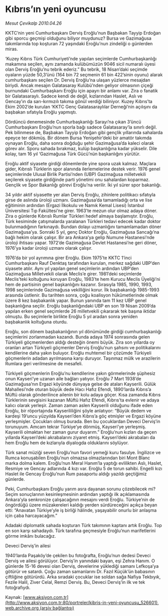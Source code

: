 # Kıbrıs’ın yeni oyuncusu

*Mesut Çevikalp 2010.04.26*

<div class="pNewsDetailMainContent" itemprop="articleBody">
 KKTC’nin yeni Cumhurbaşkanı Derviş Eroğlu’nun Başbakan Tayyip Erdoğan gibi sporcu geçmişi olduğunu biliyor muydunuz? Bursa ve Gazimağusa takımlarında top koşturan 72 yaşındaki Eroğlu’nun zindeliği o günlerden miras.
 <p class="MsoNormal">
  ‘Kuzey Kıbrıs Türk Cumhuriyeti’nde yapılan seçimlerde Cumhurbaşkanlığı makamına seçilen, aynı zamanda kulübümüzün 9046 sicil numaralı üyesi olan Derviş Eroğlu’nu tebrik ederiz.” Bu tebrik, 18 Nisan’daki seçimde oyaların yüzde 50,3’ünü (164 bin 72 seçmenin 61 bin 422’sinin oyunu) alarak cumhurbaşkanı seçilen Dr. Derviş Eroğlu’na ulaşan yüzlerce mesajdan biriydi. Ancak mesajın Galatasaray Kulübü’nden geliyor olmasının çiçeği burnundaki Cumhurbaşkanı Eroğlu için apayrı bir anlamı var. Zira o fanatik bir Galatasaraylı. Sadece kendi de değil, kızlarından Haslet, Aslı ve Gencay’ın da sarı-kırmızılı takıma gönül verdiği biliniyor. Kuzey Kıbrıs’ta Ekim 2002’de kurulan ‘KKTC Genç Galatasaraylılar Derneği’nin açılışını da başbakan sıfatıyla Eroğlu yapmıştı.
 </p>
 <p class="MsoNormal">
  Dördüncü denemesinde Cumhurbaşkanlığı Sarayı’na çıkan 3’üncü Cumhurbaşkanı Eroğlu’nun sporla bağı sadece Galatasaray’la sınırlı değil. Pek bilinmese de, Başbakan Tayyip Erdoğan gibi gençlik yıllarında sahalarda epeyce ter dökmüş. Bir dönem Bursa Yenişehir’deki bir amatör takımda oynayan Eroğlu, daha sonra doğduğu şehir Gazimağusa’da kaleci olarak görev alır. Sporu sahada bırakmaz, kulüp başkanlığına kadar yükselir. Dile kolay, tam 16 yıl ‘Gazimağusa Türk Gücü’nün başkanlığını yürütür.
 </p>
 <p class="MsoNormal">
  Eroğlu aktif siyasete girdiği dönemlerde yine spora uzak kalmaz. Maçlara gider, Kıbrıslı Türklerin spor alanında ilerlemelerine destek verir. 1976 genel seçimlerinde Ulusal Birlik Partisi’nden (UBP) Gazimağusa milletvekili seçilerek siyasete girdiğinde parti yönetimi onu sahalardan koparmaz. Gençlik ve Spor Bakanlığı görevi Eroğlu’na verilir. İki yıl sürer spor bakanlığı.
 </p>
 <p class="MsoNormal">
  34 yıldır aktif siyasette yer alan Derviş Eroğlu, zihinlere politikacı sıfatıyla girse de aslında üroloji uzmanı. Gazimağusa’da tamamladığı orta ve lise eğitiminin ardından (Ergazi İlkokulu ve Namık Kemal Lisesi) İstanbul Üniversitesi Tıp Fakültesi’ne girer. 1963’te mezun olur olmaz adaya döner. Zira o günlerde Kıbrıslı Rumlar Türkleri hedef almaya başlamıştır. Eroğlu, Türk kesiminde çatışmalarda yaralanan Türkleri tedavi edecek kadar doktor bulunmadığının farkınaydı. Bundan dolayı uzmanlığını tamamlamadan döner Gazimağusa’ya. Sonraki 5 yıl, genç Doktor Eroğlu, Gazimağusa Sancağı’na bağlı hekim olarak çalışır. Bir ara Ankara’ya gelip Numune Hastanesi’nde üroloji ihtisası yapar. 1972’de Gazimağusa Devlet Hastanesi’ne geri döner, 1976’ya kadar üroloji uzmanı olarak çalışır.
 </p>
 <p class="MsoNormal">
  1976’da bir yol ayrımına girer Eroğlu. Ekim 1975’te KKTC 1’inci Cumhurbaşkanı Rauf Denktaş tarafından kurulan, merkez sağdaki UBP’den siyasete atılır. Aynı yıl yapılan genel seçimlerin ardından UBP’den Gazimağusa Milletvekili olarak Meclis’e girer. 1981’deki seçimlerde Meclis’teki koltuğunu koruyan Eroğlu, 1983’te hem Kurucu Meclis Üyeliği’ni hem de partisinin genel başkanlığını kazanır. Sırasıyla 1985, 1990, 1993, 1998 seçimlerinde Gazimağusa vekilliğini korur. İlk başbakanlığı 1985-1993 arasında üstlenir. Bu tarihten sonra, çoğu koalisyon hükûmetlerinde olmak üzere 8 kez başbakanlık yapar. Bunun yanında tam 11 kez UBP genel başkanlığına seçilir. Eroğlu başkanlığındaki UBP en son 19 Nisan 2009’da yapılan erken genel seçimlerde 26 milletvekili çıkararak tek başına iktidar olmuştu. Bu seçimlerle birlikte Eroğlu 5 yıl aradan sonra yeniden başbakanlık koltuğuna oturdu.
 </p>
 <p class="MsoNormal">
  Eroğlu, son dönem başbakanlığının yıl dönümünde girdiği cumhurbaşkanlığı seçimlerini zorlanmadan kazandı. Bunda adaya 1974 sonrasında gelen Türkiyeli göçmenlerden aldığı desteğin önemi büyük. Zira son yıllarda oy oranları artan Türkiyeli göçmenler Derviş Eroğlu’nun şahsını ve politikalarını kendilerine daha yakın buluyor. Eroğlu muhtemel bir çözümde Türkiyeli göçmenlerin adadan ayrılmasına karşı duruyor. Taşınmaz mülk ve arazilerin Rumlara geri verilmesine de mesafeli.
 </p>
 <p class="MsoNormal">
  Türkiyeli göçmenlerin Eroğlu’nu kendilerine yakın görmelerinde şüphesiz onun Kayseri’ye uzanan aile bağları yatıyor. Eroğlu 7 Mart 1938’de Gazimağusa’nın Ergazi köyünde dünyaya gelse de ataları Kayserili. Gülük Mahallesi’nde oturan büyük dede Hacı Hafız Efendi, 1890’larda Kıbrıs’a Müftü olarak gönderilince ailenin bir kolu adaya göçer. Kısa zamanda Kıbrıs Türklerinin sevgisini kazanan Müftü Hafız Efendi, Kıbrıs’ta evlenir ve adaya kalıcı olarak yerleşir. Zaman zaman aslen Kayserili olduğunu ifade eden Eroğlu, bir röportajında Kayserililiğini şöyle anlatıyor: “Büyük dedem ve kardeşi 19’uncu yüzyılda Kayseri’den Kıbrıs’a göç etmişler ve Ergazi köyüne yerleşmişler. Çocukları olmuş burada. Ben bu çocuklardan Deveci Derviş’in torunuyum. Amcam tekrar Türkiye’ye dönmüş, Kayseri’ye yerleşmiş. Kayserili olmaktan her zaman gurur duyarım.” Eroğlu’nun kızları da geçen yıllarda Kayseri’deki akrabalarını ziyaret etmiş. Kayseri’deki akrabaları da hem Eroğlu hem de kızlarıyla diyalogda olduklarını söylüyor.
 </p>
 <p class="MsoNormal">
  Türk sanat müziği seven Eroğlu’nun favori yemeği kuru fasulye. İngilizce ve Rumca konuşabilen Eroğlu’nun olmazsa olmazlarından biri Mont Blanc marka dolma kalem. Eroğlu’nun Meral Hanım’la yaptığı evlilikten Aslı, Haslet, Resmiye ve Gencay adlarında 4 kızı var. Eroğlu 5 de torun sahibi. Engelli kızı Haslet ile Gencay Eroğlu’nun Rum pasaportu aldığı yazıldı geçtiğimiz günlerde.
  <span>
  </span>
  <span>
  </span>
 </p>
 <p class="MsoNormal">
  Peki, Cumhurbaşkanı Eroğlu yarım asra dayanan sorunu çözebilecek mi? Seçim sonuçlarının kesinleşmesinin ardından yaptığı ilk açıklamasında Ankara’yla senkronize çalışacağının mesajını verdi Eroğlu. Türkiye’nin de öngördüğü üzere müzakereleri kaldığı yerden sürdüreceğini açıkça beyan etti: “Anavatan Türkiye’yle iş birliği hâlinde, yaşayabilir onurlu bir anlaşma için çaba harcayacağım.”
 </p>
 <p class="MsoNormal">
  Adadaki diplomatik sahada koşturan Türk takımının kaptanı artık Eroğlu. Top en son karşı sahadaydı. Türk tarafına geçmesiyle Eroğlu’nun marifetlerini görme imkânı bulacağız.
 </p>
 <p class="MsoNormal">
 </p>
 <p class="MsoNormal">
  Deveci Derviş’in ailesi
 </p>
 <p class="MsoNormal">
 </p>
 <p class="MsoNormal">
  1940’larda Paşaköy’de çekilen bu fotoğrafta, Eroğlu’nun dedesi Deveci Derviş ve ailesi görülüyor. Derviş’in yanındaki bayan, eşi Zehra Hanım. O günlerde 15-16 devesi olan Derviş, develerine yüklediği samanı Lefkoşa’ya götürür ve satardı. Çoğu zaman samanlarını Dr. Fazıl Küçük’ün babasının çiftliğine götürürdü. Arka sıradaki çocuklar ise soldan sağa Nafiya Tekbıyık, Fezile Halil, Ziver Celal, Remzi Derviş. Bu, Deveci Derviş’in ilk ve tek fotoğrafıydı.
  <span>
  </span>
 </p>
</div>


Kaynak: [www.aksiyon.com.tr](http://www.aksiyon.com.tr:80/portreler/kibris-in-yeni-oyuncusu_526601), [web.archive.org (arşiv bağlantısı)](http://web.archive.org/web/20150205075930/http://www.aksiyon.com.tr:80/portreler/kibris-in-yeni-oyuncusu_526601)
